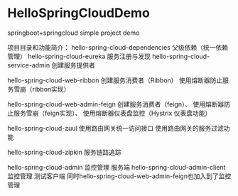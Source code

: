 # HelloSpringCloudDemo
springboot+springcloud simple project demo

项目目录和功能简介：
hello-spring-cloud-dependencies  父级依赖（统一依赖管理）
hello-spring-cloud-eureka  服务注册与发现
hello-spring-cloud-service-admin 创建服务提供者

hello-spring-cloud-web-ribbon 
创建服务消费者（Ribbon）
使用熔断器防止服务雪崩（ribbon实现）

hello-spring-cloud-web-admin-feign 
创建服务消费者（feign）、
使用熔断器防止服务雪崩（feign实现）、
使用熔断器仪表盘监控（Hystrix 仪表盘功能）

hello-spring-cloud-zuul 
使用路由网关统一访问接口
使用路由网关的服务过滤功能

hello-spring-cloud-zipkin
服务链路追踪

hello-spring-cloud-admin 监控管理 服务端
hello-spring-cloud-admin-client 监控管理 测试客户端
同时hello-spring-cloud-web-admin-feign也加入到了监控管理




